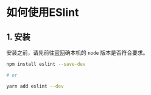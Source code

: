 # 如何使用ESlint

## 1. 安装

安装之前，请先前往[官网](https://eslint.org/docs/user-guide/getting-started#installation-and-usage)确本机的 `node` 版本是否符合要求。

```bash
npm install eslint --save-dev

# or

yarn add eslint --dev
```
